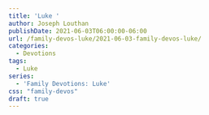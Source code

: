 ```yaml
---
title: 'Luke '
author: Joseph Louthan
publishDate: 2021-06-03T06:00:00-06:00
url: /family-devos-luke/2021-06-03-family-devos-luke/
categories:
  - Devotions
tags:
  - Luke
series:
  - 'Family Devotions: Luke'
css: "family-devos"
draft: true
---
```

